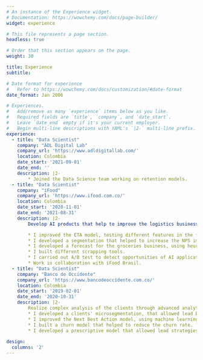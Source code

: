 ```yaml
---
# An instance of the Experience widget.
# Documentation: https://wowchemy.com/docs/page-builder/
widget: experience

# This file represents a page section.
headless: true

# Order that this section appears on the page.
weight: 30

title: Experience
subtitle:

# Date format for experience
#   Refer to https://wowchemy.com/docs/customization/#date-format
date_format: Jan 2006

# Experiences.
#   Add/remove as many `experience` items below as you like.
#   Required fields are `title`, `company`, and `date_start`.
#   Leave `date_end` empty if it's your current employer.
#   Begin multi-line descriptions with YAML's `|2-` multi-line prefix.
experience:
  - title: "Data Scientist"
    company: "ADL Digital Lab"
    company_url: 'https://www.adldigitallab.com/'
    location: Colombia
    date_start: '2021-09-01'
    date_end: ''
    description: |2-
        * Joined the Data Science team working on retention models.
  - title: "Data Scientist"
    company: "iFood"
    company_url: 'https://www.ifood.com.co/'
    location: Colombia
    date_start: '2020-11-01'
    date_end: '2021-08-31'
    description: |2-
        Develop AI products that help to improve the logistics business. Tools: Python, Spark, DataBricks, Sagemaker, Docker, Airflow.

        * I improved the ETA model, testing different features in the feature engineering phase.
        * I developed a segmentation that helped to increase the NPS improving the rider's earn.
        * I developed a forecast for the groceries business, using heuristic methods.
        * I built different scrapping tools.
        * I carried out A/B test to detect opportunities of AI applications.
        * Work in collaboration with iFood Brasil.
  - title: "Data Scientist"
    company: "Banco de Occidente"
    company_url: 'https://www.bancodeoccidente.com.co/'
    location: Colombia
    date_start: '2019-02-01'
    date_end: '2020-10-31'
    description: |2-
        Realize complex analysis of the clients through advanced analytic models to identify actions that allow to achieve the bank's objectives.
        * I developed a clients' microsegmentation, that allowed lead better strategies to the commercial area.
        * I improved the Next Best Action model, using machine learning metodologies.
        * I built a churn model that helped to reduce the churn rate.
        * I developed a prescriptive model that allowed lead strategies when the pandemic started.
        
design:
  columns: '2'
---
```

